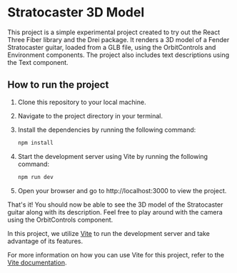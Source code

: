 # Stratocaster 3D Model

This project is a simple experimental project created to try out the React Three Fiber library and the Drei package. It renders a 3D model of a Fender Stratocaster guitar, loaded from a GLB file, using the OrbitControls and Environment components. The project also includes text descriptions using the Text component.

## How to run the project

1. Clone this repository to your local machine.

2. Navigate to the project directory in your terminal.

3. Install the dependencies by running the following command:
   ```bash
   npm install
   ```

4. Start the development server using Vite by running the following command:
   ```bash
   npm run dev
   ```

5. Open your browser and go to http://localhost:3000 to view the project.

That's it! You should now be able to see the 3D model of the Stratocaster guitar along with its description. Feel free to play around with the camera using the OrbitControls component.

In this project, we utilize [Vite](https://vitejs.dev/) to run the development server and take advantage of its features.

For more information on how you can use Vite for this project, refer to the [Vite documentation](https://vitejs.dev/guide/).
